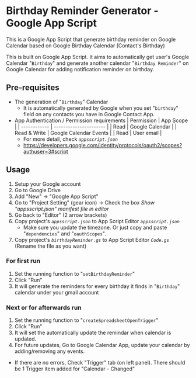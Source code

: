 # Birthday Reminder Generator - Google App Script
This is a Google App Script that generate birthday reminder on Google Calendar based on Google Birthday Calendar (Contact's Birthday)


This is built on Google App Script. It aims to automatically get user's Google Calendar "`Birthday`" and generate another calendar "`Birthday Reminder`" on Google Calendar for adding notification reminder on birthday.

## Pre-requisites
* The generation of "`Birthday`" Calendar
  *  It is automatically generated by Google when you set "`birthday`" field on any contacts you have in Google Contact App.
* App Authentication / Permission requirements
  | Permission   | App Scope              |
  | ------------ | ---------------------- |
  | Read         | Google Calendar        |
  | Read & Write | Google Calendar Events |
  | Read         | User email             |
    * For more detail, check *`appsscript.json`*
    * https://developers.google.com/identity/protocols/oauth2/scopes?authuser=3#script


## Usage
1. Setup your Google account
2. Go to Google Drive
3. Add "New" -> "Google App Script"
4. Go to "Project Setting" (gear icon) -> Check the box *Show "appsscript.json" manifest file in editor*
5. Go back to "Editor" (2 arrow brackets)
6. Copy project's *`appsscript.json`* to App Script Editor *`appsscript.json`*
   * Make sure you update the timezone. Or just copy and paste "`dependencies`" and "`oauthScopes`".
7. Copy project's *`birthdayReminder.gs`* to App Script Editor *`Code.gs`* (Rename the file as you want)
### For first run
1. Set the running function to "`setBirthdayReminder`"
2. Click "Run"
3. It will generate the reminders for every birthday it finds in "`Birthday`" calendar under your gmail account
### Next or for afterwards run
1. Set the running function to "`createSpreadsheetOpenTrigger`"
2. Click "Run"
3. It will set the automatically update the remindar when calendar is updated.
4. For future updates, Go to Google Calendar App, update your calendar by adding/removing any events.

* If there are no errors, Check "Trigger" tab (on left panel). There should be 1 Trigger item added for "Calendar - Changed"